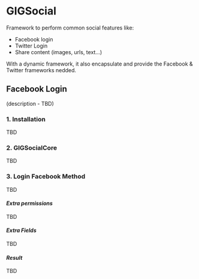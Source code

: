 # GIGSocial
Framework to perform common social features like:

* Facebook login
* Twitter Login
* Share content (images, urls, text...)

With a dynamic framework, it also encapsulate and provide the Facebook & Twitter frameworks nedded.


## Facebook Login
(description - TBD)

### 1. Installation
TBD

### 2. GIGSocialCore
TBD

### 3. Login Facebook Method
TBD

#### _Extra permissions_
TBD

#### _Extra Fields_
TBD

#### _Result_
TBD

